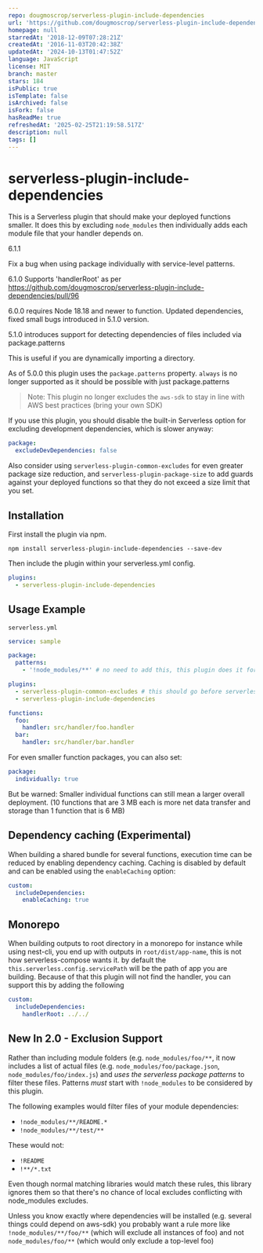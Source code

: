 ```yaml
---
repo: dougmoscrop/serverless-plugin-include-dependencies
url: 'https://github.com/dougmoscrop/serverless-plugin-include-dependencies'
homepage: null
starredAt: '2018-12-09T07:28:21Z'
createdAt: '2016-11-03T20:42:38Z'
updatedAt: '2024-10-13T01:47:52Z'
language: JavaScript
license: MIT
branch: master
stars: 184
isPublic: true
isTemplate: false
isArchived: false
isFork: false
hasReadMe: true
refreshedAt: '2025-02-25T21:19:58.517Z'
description: null
tags: []
---
```


# serverless-plugin-include-dependencies

This is a Serverless plugin that should make your deployed functions smaller. It does this by excluding `node_modules` then individually adds each module file that your handler depends on.

6.1.1

Fix a bug when using package individually with service-level patterns.

6.1.0 Supports 'handlerRoot' as per https://github.com/dougmoscrop/serverless-plugin-include-dependencies/pull/96

6.0.0 requires Node 18.18 and newer to function. Updated dependencies, fixed small bugs introduced in 5.1.0 version.

5.1.0 introduces support for detecting dependencies of files included via package.patterns

This is useful if you are dynamically importing a directory.

As of 5.0.0 this plugin uses the `package.patterns` property. `always` is no longer supported as it should be possible with just package.patterns

> Note: This plugin no longer excludes the `aws-sdk` to stay in line with AWS best practices (bring your own SDK)

If you use this plugin, you should disable the built-in Serverless option for excluding development dependencies, which is slower anyway:

```yml
package:
  excludeDevDependencies: false
```

Also consider using `serverless-plugin-common-excludes` for even greater package size reduction, and `serverless-plugin-package-size` to add guards against your deployed functions so that they do not exceed a size limit that you set.

## Installation

First install the plugin via npm.

```
npm install serverless-plugin-include-dependencies --save-dev
```

Then include the plugin within your serverless.yml config.

```yml
plugins:
  - serverless-plugin-include-dependencies
```

## Usage Example

`serverless.yml`
```yaml
service: sample

package:
  patterns:
    - '!node_modules/**' # no need to add this, this plugin does it for you

plugins:
  - serverless-plugin-common-excludes # this should go before serverless-plugin-include-dependencies
  - serverless-plugin-include-dependencies

functions:
  foo:
    handler: src/handler/foo.handler
  bar:
    handler: src/handler/bar.handler
```

For even smaller function packages, you can also set:

```yaml
package:
  individually: true
```
But be warned: Smaller individual functions can still mean a larger overall deployment. (10 functions that are 3 MB each is more net data transfer and storage than 1 function that is 6 MB)

## Dependency caching (Experimental)

When building a shared bundle for several functions, execution time can be reduced by enabling dependency caching. Caching is disabled by default and can be enabled using the `enableCaching` option:

```yaml
custom:
  includeDependencies:
    enableCaching: true
```
## Monorepo

When building outputs to root directory in a monorepo for instance while using nest-cli, you end up with outputs in `root/dist/app-name`, 
this is not how serverless-compose wants it. by default the `this.serverless.config.servicePath` will be the path of app you are building.
Because of that this plugin will not find the handler, you can support this by adding the following

```yaml
custom:
  includeDependencies:
    handlerRoot: ../../
```

## New In 2.0 - Exclusion Support

Rather than including module folders (e.g. `node_modules/foo/**`, it now includes a list of actual files (e.g. `node_modules/foo/package.json`, `node_modules/foo/index.js`) and *uses the serverless package patterns* to filter these files. Patterns *must* start with `!node_modules` to be considered by this plugin.

The following examples would filter files of your module dependencies:

- `!node_modules/**/README.*`
- `!node_modules/**/test/**`

These would not:

- `!README`
- `!**/*.txt`

Even though normal matching libraries would match these rules, this library ignores them so that there's no chance of local excludes conflicting with node_modules excludes.

Unless you know exactly where dependencies will be installed (e.g. several things could depend on aws-sdk) you probably want a rule more like `!node_modules/**/foo/**` (which will exclude all instances of foo) and not `node_modules/foo/**` (which would only exclude a top-level foo)
